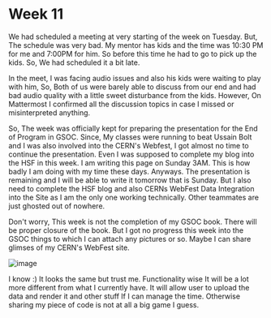 # Week 11

We had scheduled a meeting at very starting of the week on Tuesday. But, The schedule was very bad. My mentor has kids and the time was 10:30 PM for me and 7:00PM for him. So before this time he had to go to pick up the kids. So, We had scheduled it a bit late. 

In the meet, I was facing audio issues and also his kids were waiting to play with him, So, Both of us were barely able to discuss from our end and had bad audio quality with a little sweet disturbance from the kids. However, On Mattermost I confirmed all the discussion topics in case I missed or misinterpreted anything.

So, The week was officially kept for preparing the presentation for the End of Program in GSOC. Since, My classes were running to beat Ussain Bolt and I was also involved into the CERN's Webfest, I got almost no time to continue the presentation. Even I was supposed to complete my blog into the HSF in this week. I am writing this page on Sunday 3AM. This is how badly I am doing with my time these days. Anyways. The presentation is remaining and I will be able to write it tomorrow that is Sunday. But I also need to complete the HSF blog and also CERNs WebFest Data Integration into the Site as I am the only one working technically. Other teammates are just ghosted out of nowhere. 

Don't worry, This week is not the completion of my GSOC book. There will be proper closure of the book. But I got no progress this week into the GSOC things to which I can attach any pictures or so. Maybe I can share glimses of my CERN's WebFest site. 

![image](https://user-images.githubusercontent.com/79367883/187047450-06daf1ef-7b85-4f0b-8898-bb95aa5a055c.png)

 I know :) It looks the same but trust me. Functionality wise It will be a lot more different from what I currently have. It will allow user to upload the data and render it and other stuff If I can manage the time. Otherwise sharing my piece of code is not at all a big game I guess. 